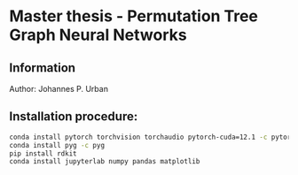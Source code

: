 # Master thesis - Permutation Tree Graph Neural Networks
## Information
Author: Johannes P. Urban

## Installation procedure:
```bash
conda install pytorch torchvision torchaudio pytorch-cuda=12.1 -c pytorch -c nvidia
conda install pyg -c pyg
pip install rdkit
conda install jupyterlab numpy pandas matplotlib
```